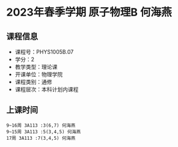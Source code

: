 # 2023年春季学期 原子物理B 何海燕






## 课程信息

- 课程号：PHYS1005B.07
- 学分：2
- 教学类型：理论课
- 开课单位：物理学院
- 课程类别：通修
- 课程层次：本科计划内课程

## 上课时间

```
9~16周 3A113 :3(6,7) 何海燕
9~15周 3A113 :5(3,4,5) 何海燕
17周 3A113 :7(3,4,5) 何海燕
```


